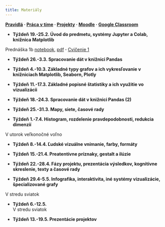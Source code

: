 ```yaml
---
title: Materiály
---
```


**[Pravidlá](./Rules.md) · [Práca v tíme](./Groups.md) · [Projekty](./Projects.md) · [Moodle](https://moodle.uniba.sk/course/view.php?id=3421) · [Google Classroom](https://classroom.google.com)**

* **Týždeň 19.-25.2. Úvod do predmetu, systémy Jupyter a Colab, knižnica Matplotlib**<br>
<!-- Prednáška 1a [pdf](./pdf/L01a_visualization_history.pdf) **·** -->
Prednáška 1b [notebook](https://colab.research.google.com/github/bbrejova/viz//blob/master/notebooks/L01b_Jupyter_Colab_Matplotlib.ipynb), [pdf](./pdf/L01b_Jupyter_Colab_Matplotlib.pdf) **·** [Cvičenie 1](./Tutorial1.md)

* **Týždeň 26.-3.3. Spracovanie dát v knižnici Pandas**<br>
<!-- Prednáška 2 [notebook](https://colab.research.google.com/github/bbrejova/viz//blob/master/notebooks/L02_Processing_Pandas.ipynb), [pdf](./pdf/L02_Processing_Pandas.pdf) **·** [Cvičenie 2](./Tutorial2.md) -->


* **Týždeň 4.-10.3. Základné typy grafov a ich vykresľovanie v knižniciach Matplotlib, Seaborn, Plotly**<br>
<!-- Prednáška 3a [pdf](./pdf/L03a_Plot_types.pdf)  **·**  Prednáška 3b [notebook](https://colab.research.google.com/github/bbrejova/viz/blob/master/notebooks/L03b_Plot_types.ipynb), [pdf](./pdf/L03b_Plot_types.pdf) -->


* **Týždeň 11.-17.3. Základné popisné štatistiky a ich využitie vo vizualizácii**<br>
<!-- Prednáška 4 [notebook](https://colab.research.google.com/github/bbrejova/viz/blob/master/notebooks/L04_Summary_statistics.ipynb), [pdf](./pdf/L04_Summary_statistics.pdf) -->

* **Týždeň 18.-24.3. Spracovanie dát v knižnici Pandas (2)**<br>
<!-- Prednáška 5 [notebook](https://colab.research.google.com/github/bbrejova/viz/blob/master/notebooks/L05_Pandas_2.ipynb), [pdf](./pdf/L05_Pandas_2.pdf) **·** [Projekty](./Projects.md) -->

* **Týždeň 25.-31.3. Mapy, siete, časové rady**<br>
<!-- Prednáška 6 [notebook](https://colab.research.google.com/github/bbrejova/viz/blob/master/notebooks/L06_Maps_etc.ipynb), [pdf](./pdf/L06_Maps_etc.pdf) -->

* **Týždeň 1.-7.4. Histogram, rozdelenie pravdepodobnosti, redukcia dimenzií**<br>
<!-- Prednáška 7 [notebook](https://colab.research.google.com/github/bbrejova/viz/blob/master/notebooks/L07_More_statistics.ipynb), [pdf](./pdf/L07_More_statistics.pdf) **·** [Notes](./L07-notes.md)<br>-->
V utorok veľkonočné voľno

* **Týždeň 8.-14.4. Ľudské vizuálne vnímanie, farby, formáty**<br>
<!-- Prednáška 8 [pdf](./pdf/L08_Perception_colors.pdf) **·** [Notes](./L08-notes.md)-->


* **Týždeň 15.-21.4. Preatentívne príznaky, gestalt a ilúzie**<br>
<!-- Prednáška 9 [pdf](./pdf/L09_Preattentive_and_Gestalt.pdf) **·** [Notes](./L09-notes.md)-->

* **Týždeň 22.-28.4. Fázy projektu, prezentácia výsledkov, kognitívne skreslenie, texty a časové rady**<br>
<!-- Prednáška 10 [pdf](./pdf/L10_Presentation_and_text.pdf) **·** [Notes](./L10-notes.md)-->

* **Týždeň 29.4-5.5. Infografika, interaktivita, iné systémy vizualizácie, špecializované grafy**<br>
<!-- Prednáška 11 [notebook](https://colab.research.google.com/github/bbrejova/viz/blob/master/notebooks/L11_Miscelaneous.ipynb), [pdf](./pdf/L11_Miscelaneous.pdf) **·** [Notes](./L11-notes.md)<br>-->
V stredu sviatok

* **Týždeň 6.-12.5.**<br>
V stredu sviatok

* **Týždeň 13.-19.5. Prezentácie projektov**
